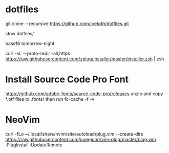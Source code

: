 # dotfiles
git clone --recursive https://github.com/joetoth/dotfiles.git

stow dotfiles/

base16 tomorrow-night

curl -sL --proto-redir -all,https https://raw.githubusercontent.com/zplug/installer/master/installer.zsh | zsh

# Install Source Code Pro Font
https://github.com/adobe-fonts/source-code-pro/releases
unzip and copy *.otf files to .fonts/ then run fc-cache -f -v

# NeoVim
curl -fLo ~/.local/share/nvim/site/autoload/plug.vim --create-dirs \
    https://raw.githubusercontent.com/junegunn/vim-plug/master/plug.vim
:PlugInstall
:UpdateRemote
